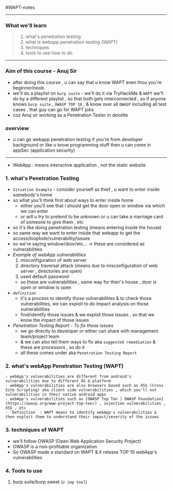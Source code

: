 #WAPT-notes

---
### What we'll learn
> 1) what's penetration testing
> 2) what is webapp penetration testing (WAPT)
> 3) techniques
> 4) tools to use how to do

---

### Aim of this course - Anuj Sir
- after doing this course , u can say that u know WAPT even thou you're beginner/noob 
- we'll do a playlist on `burp suite` - we'll do it via TryHackMe & `WAPT` we'll do by a different playlist , so that both gets interconnected , so if anyone knows `burp suite` , `OWASP TOP 10` , & know over all `OWASP` including all test cases , that guy can go for WAPT jobs
- coz Anuj sir working as a Penetration Tester in deloitte

### overview
- u can go webapp penetration testing if you're from developer background or like u know programming stuff then u can come in appSec (application security)

---

- WebApp : means interactive application , not the static website 

### 1. what's Penetration Testing
- `Situation Example` - consider yourself as thief , u want to enter inside somebody's home
- so what you'll think first about ways to enter inside home 
    - either you'll see that i should get the door open or window via which we can enter
    - or will u try to pretend to be unknown or u can take a marriage card of someone to give them , etc
- so it's like doing penetration testing (means entering inside the house) 
- so same way we want to enter inside that webapp to get the access/loophole/vulnerability/issues
- so we're saying window/door/etc... -> these are considered as vulnerabilities
- *Example of webApp vulnerabilities*
    1) misconfiguration of web server
    2) directory traversal attack (means due to misconfiguration of web server , directories are open)
    3) used default password
    - so these are vulnerabilities , same way for their's house , door is open or window is open
- *`definition`*  
    - it's a process to identify those vulnerabilities & to check those vulnerabilities, we can exploit to do impact analysis on those vulnerabilities 
    - find/identify those issues & we exploit those issues , so that we know the impact of those issues 
- *Penetration Testing Report - To fix those issues*
    - we go directly to developer or either can share with management team/project team
    - & we can also tell them ways to fix aka `suggested remediation` & these are processors , so do it
    - all these comes under aka `Penetration Testing Report`

### 2. what's webApp Penetration Testing (WAPT)
	- webApp's vulnerabilities are different from android's vulnerabilities due to different OS & platform
	- webApp's vulnerabilities are also browsers based such as XSS (Cross Site Scripting) aka client side vulnerabilities , which you'll not vulnerabilities in their native android apps 
	- webApp's vulnerabilities such as [OWASP Top Ten | OWASP Foundation](https://owasp.org/www-project-top-ten/) , injection vulnerabilities , XSS , etc
	- `Definition` : WAPT means to identify webApp's vulnerabilities & then exploit them to understand their impact/severity of the issues

### 3. techniques of WAPT
- we'll follow OWASP (Open Web Application Security Project)
- OWASP is a non-profitable organization
- So OWASP made a standard on WAPT & it release TOP 10 webApp's vulnerabilities

### 4. Tools to use
1) burp suite/burp sweet (`v imp tool`)

